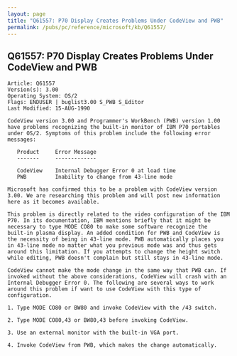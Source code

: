 ```yaml
---
layout: page
title: "Q61557: P70 Display Creates Problems Under CodeView and PWB"
permalink: /pubs/pc/reference/microsoft/kb/Q61557/
---
```


## Q61557: P70 Display Creates Problems Under CodeView and PWB

	Article: Q61557
	Version(s): 3.00
	Operating System: OS/2
	Flags: ENDUSER | buglist3.00 S_PWB S_Editor
	Last Modified: 15-AUG-1990
	
	CodeView version 3.00 and Programmer's WorkBench (PWB) version 1.00
	have problems recognizing the built-in monitor of IBM P70 portables
	under OS/2. Symptoms of this problem include the following error
	messages:
	
	   Product     Error Message
	   -------     -------------
	
	   CodeView    Internal Debugger Error 0 at load time
	   PWB         Inability to change from 43-line mode
	
	Microsoft has confirmed this to be a problem with CodeView version
	3.00. We are researching this problem and will post new information
	here as it becomes available.
	
	This problem is directly related to the video configuration of the IBM
	P70. In its documentation, IBM mentions briefly that it might be
	necessary to type MODE CO80 to make some software recognize the
	built-in plasma display. An added condition for PWB and CodeView is
	the necessity of being in 43-line mode. PWB automatically places you
	in 43-line mode no matter what you previous mode was and thus gets
	around this limitation. If you attempts to change the height switch
	while editing, PWB doesn't complain but still stays in 43-line mode.
	
	CodeView cannot make the mode change in the same way that PWB can. If
	invoked without the above considerations, CodeView will crash with an
	Internal Debugger Error 0. The following are several ways to work
	around this problem if want to use CodeView with this type of
	configuration.
	
	1. Type MODE CO80 or BW80 and invoke CodeView with the /43 switch.
	
	2. Type MODE CO80,43 or BW80,43 before invoking CodeView.
	
	3. Use an external monitor with the built-in VGA port.
	
	4. Invoke CodeView from PWB, which makes the change automatically.
